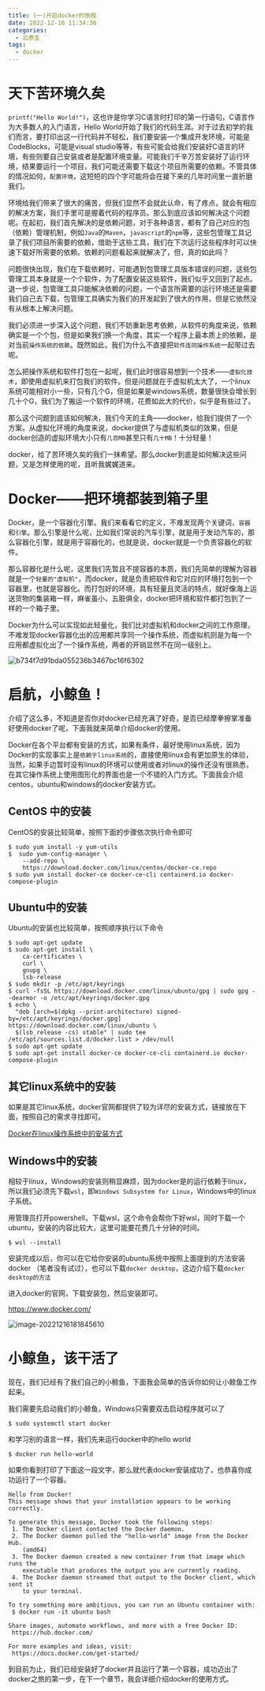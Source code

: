 ```yaml
---
title: (一)开启docker的旅程
date: 2022-12-16 11:34:36
categories:
  - 云原生
tags:
  - docker
---
```


# 天下苦环境久矣

`printf("Hello World!")`，这也许是你学习C语言时打印的第一行语句，C语言作为大多数人的入门语言，Hello World开始了我们的代码生涯。对于过去初学的我们而言，要打印出这一行代码并不轻松，我们要安装一个集成开发环境，可能是CodeBlocks，可能是visual studio等等，有些可能会给我们安装好C语言的环境，有些则要自己安装或者是配置环境变量。可能我们千辛万苦安装好了运行环境，结果要运行一个项目，我们可能还需要下载这个项目所需要的依赖。不管具体的情况如何，`配置环境`，这短短的四个字可能将会在接下来的几年时间里一直折磨我们。

环境给我们带来了很大的痛苦，但我们显然不会就此认命，有了疼点，就会有相应的解决方案，我们手里可是握着代码的程序员。那么到底应该如何解决这个问题呢。在起初，我们首先解决的是依赖问题，对于各种语言，都有了自己对应的包（依赖）管理机制，例如`Java`的`Maven`，`javascript`的`npm`等，这些包管理工具记录了我们项目所需要的依赖，借助于这些工具，我们在下次运行这些程序时可以快速下载好所需要的依赖。依赖的问题看起来就解决了，但，真的如此吗？

问题很快出现，我们在下载依赖时，可能遇到包管理工具版本错误的问题，这些包管理工具本身就是一个个软件，为了配置安装这些软件，我们似乎又回到了起点。退一步说，包管理工具只能解决依赖的问题，一个语言所需要的运行环境还是需要我们自己去下载，包管理工具确实为我们的开发起到了很大的作用，但是它依然没有从根本上解决问题。

我们必须进一步深入这个问题，我们不妨重新思考依赖，从软件的角度来说，依赖确实是一个个包，但是如果我们换一个角度，其实一个程序上最本质上的依赖，是对当前`操作系统的依赖`。既然如此，我们为什么不直接把`软件连同操作系统`一起带过去呢。

怎么把操作系统和软件打包在一起呢，我们此时很容易想到一个技术——`虚拟化技术`，即使用虚拟机来打包我们的软件。但是问题就在于虚拟机太大了，一个linux系统可能相对小一些，只有几个G，但是如果是windows系统，数量很快会增长到几十个G，我们为了搬运一个软件的环境，花费如此大的代价，似乎是有些过了。

那么这个问题到底该如何解决，我们今天的主角——docker，给我们提供了一个方案。从虚拟化环境的角度来说，docker提供了与虚拟机类似的效果，但是docker创造的虚拟环境大小只有`几百MB`甚至只有`几十MB`！十分轻量！

docker，给了苦环境久矣的我们一抹希望。那么docker到底是如何解决这些问题，又是怎样使用的呢，且听我娓娓道来。

# Docker——把环境都装到箱子里

Docker，是一个容器化引擎。我们来看看它的定义，不难发现两个关键词，`容器`和`引擎`。那么引擎是什么呢，比如我们常说的汽车引擎，就是用于发动汽车的，那么容器化引擎，就是用于容器化的，也就是说，docker就是一个负责容器化的软件。

那么容器化是什么呢，这里我们先暂且不提容器的本质，我们先简单的理解为容器就是一个`轻量的"虚拟机"`，而docker，就是负责把软件和它对应的环境打包到一个容器里，也就是容器化。而打包好的环境，具有轻量且灵活的特点，就好像海上运送货物的集装箱一样，麻雀虽小，五脏俱全，docker把环境和软件都打包到了一样的一个箱子里。

Docker为什么可以实现如此轻量化，我们比对虚拟机和docker之间的工作原理，不难发现docker容器化出的应用都共享同一个操作系统，而虚拟机则是为每一个应用都虚拟化出了一个操作系统，两者的开销显然不在同一级别上。

![b734f7d91bda055236b3467bc16f6302](https://skynesserblog.oss-cn-hangzhou.aliyuncs.com/b734f7d91bda055236b3467bc16f6302.png)

# 启航，小鲸鱼！

介绍了这么多，不知道是否你对docker已经充满了好奇，是否已经摩拳擦掌准备好使用docker了呢，下面我就来简单介绍docker的使用。

Docker在各个平台都有安装的方式，如果有条件，最好使用linux系统，因为Docker的实现事实上是`依赖于linux系统`的，直接使用linux会有更加原生的体验，当然，如果手边暂时没有linux的环境可以使用或者对linux的操作还没有很熟悉，在其它操作系统上使用图形化的界面也是一个不错的入门方式。下面我会介绍centos，ubuntu和windows的docker安装方式。

## CentOS 中的安装

CentOS的安装比较简单，按照下面的步骤依次执行命令即可

```shell
$ sudo yum install -y yum-utils
$  sudo yum-config-manager \
    --add-repo \
    https://download.docker.com/linux/centos/docker-ce.repo
$ sudo yum install docker-ce docker-ce-cli containerd.io docker-compose-plugin
```

## Ubuntu中的安装

Ubuntu的安装也比较简单，按照顺序执行以下命令

```shell
$ sudo apt-get update
$ sudo apt-get install \
    ca-certificates \
    curl \
    gnupg \
    lsb-release
$ sudo mkdir -p /etc/apt/keyrings
$ curl -fsSL https://download.docker.com/linux/ubuntu/gpg | sudo gpg --dearmor -o /etc/apt/keyrings/docker.gpg
$ echo \
  "deb [arch=$(dpkg --print-architecture) signed-by=/etc/apt/keyrings/docker.gpg] https://download.docker.com/linux/ubuntu \
  $(lsb_release -cs) stable" | sudo tee /etc/apt/sources.list.d/docker.list > /dev/null
$ sudo apt-get update
$ sudo apt-get install docker-ce docker-ce-cli containerd.io docker-compose-plugin
```

## 其它linux系统中的安装

如果是其它linux系统，docker官网都提供了较为详尽的安装方式，链接放在下面，按照自己的需求寻找即可。

[Docker在linux操作系统中的安装方式](https://docs.docker.com/engine/install/)

## Windows中的安装

相较于linux，Windows的安装则稍显麻烦，因为docker是的运行依赖于linux，所以我们必须先下载`wsl`，即`Windows Subsystem for Linux`，Windows中的linux子系统。

用管理员打开powershell，下载wsl，这个命令会帮你下好wsl，同时下载一个ubuntu，安装的内容比较大，这里可能要花费几十分钟的时间。

```shell
$ wsl --install
```

安装完成以后，你可以在它给你安装的ubuntu系统中按照上面提到的方法安装docker （笔者没有试过），也可以下载`docker desktop`，这边介绍下载`docker desktop的方法`

进入docker的官网，下载安装包，然后安装即可。

https://www.docker.com/

![image-20221216181845610](https://skynesserblog.oss-cn-hangzhou.aliyuncs.com/image-20221216181845610.png)

# 小鲸鱼，该干活了

现在，我们已经有了我们自己的小鲸鱼，下面我会简单的告诉你如何让小鲸鱼工作起来。

我们需要先启动我们的小鲸鱼，Windows只需要双击启动程序就可以了

```shell
$ sudo systemctl start docker
```

和学习别的语言一样，我们先来运行docker中的hello world

```shell
$ docker run hello-world
```

如果你看到打印了下面这一段文字，那么就代表docker安装成功了，也恭喜你成功运行了一个容器。

```text
Hello from Docker!
This message shows that your installation appears to be working correctly.

To generate this message, Docker took the following steps:
 1. The Docker client contacted the Docker daemon.
 2. The Docker daemon pulled the "hello-world" image from the Docker Hub.
    (amd64)
 3. The Docker daemon created a new container from that image which runs the
    executable that produces the output you are currently reading.
 4. The Docker daemon streamed that output to the Docker client, which sent it
    to your terminal.

To try something more ambitious, you can run an Ubuntu container with:
 $ docker run -it ubuntu bash

Share images, automate workflows, and more with a free Docker ID:
 https://hub.docker.com/

For more examples and ideas, visit:
 https://docs.docker.com/get-started/
```

到目前为止，我们已经安装好了docker并且运行了第一个容器，成功迈出了docker之旅的第一步，在下一个章节，我会详细介绍docker的使用方式。


